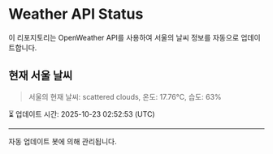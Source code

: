 
# Weather API Status

이 리포지토리는 OpenWeather API를 사용하여 서울의 날씨 정보를 자동으로 업데이트합니다.

## 현재 서울 날씨
> 서울의 현재 날씨: scattered clouds, 온도: 17.76°C, 습도: 63%

⏳ 업데이트 시간: 2025-10-23 02:52:53 (UTC)

---
자동 업데이트 봇에 의해 관리됩니다.
